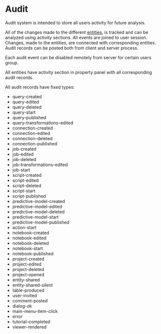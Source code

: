 <!-- TITLE: Audit -->
<!-- SUBTITLE: -->

# Audit

Audit system is intended to store all users activity for future analysis. 

All of the changes made to the different [entities](../overview/objects.md), is tracked and can be analyzed using activity sections.
All events are joined to user session. Changes, made to the entities, are connected with corresponding entities.
Audit records can be posted both from client and server process.

Each audit event can be disabled remotely from server for certain users group.

All entities have activity section in property panel with all corresponding audit records.

All audit records have fixed types:

* query-created
* query-edited
* query-deleted
* query-start
* query-published
* query-transformations-edited
* connection-created
* connection-edited
* connection-deleted
* connection-published
* job-created
* job-edited
* job-deleted
* job-transformations-edited
* job-start
* script-created
* script-edited
* script-deleted
* script-start
* script-published
* predictive-model-created
* predictive-model-edited
* predictive-model-deleted
* predictive-model-start
* predictive-model-published
* action-start
* notebook-created
* notebook-edited
* notebook-deleted
* notebook-start
* notebook-published
* project-created
* project-edited
* project-deleted
* project-opened
* entity-shared
* entity-shared-silent
* table-produced
* user-invited
* comment-posted
* dialog-ok
* main-menu-item-click
* error
* tutorial-completed
* viewer-rendered